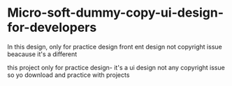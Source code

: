 # Micro-soft-dummy-copy-ui-design-for-developers
In this design, only for practice design front ent design not copyright issue beacause it's a different

this project only for practice design-
it's a ui design not any copyright issue so
yo download and practice with projects
